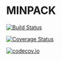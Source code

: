 # MINPACK

[![Build Status](https://travis-ci.org/spencerlyon2/MINPACK.jl.svg?branch=master)](https://travis-ci.org/spencerlyon2/MINPACK.jl)

[![Coverage Status](https://coveralls.io/repos/spencerlyon2/MINPACK.jl/badge.svg?branch=master&service=github)](https://coveralls.io/github/spencerlyon2/MINPACK.jl?branch=master)

[![codecov.io](http://codecov.io/github/spencerlyon2/MINPACK.jl/coverage.svg?branch=master)](http://codecov.io/github/spencerlyon2/MINPACK.jl?branch=master)
